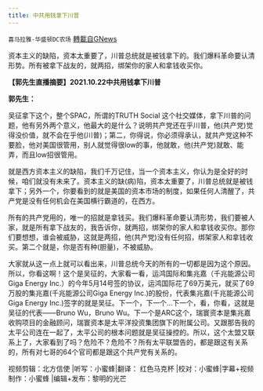 ```yaml
---
title: 中共用钱拿下川普
---
```

`喜马拉雅-华盛顿DC农场` [轉載自GNews](https://gnews.org/zh-hans/1613526/)

资本主义的缺陷，资本太重要了，川普总统就是被钱拿下的。我们爆料革命要认清形势。所有被拿下战友的，就两招，绑架你的家人和拿钱收买你。

**【郭先生直播摘要】2021.10.22中共用钱拿下川普**

**郭先生：**

吴征拿下这个，整个SPAC，所谓的TRUTH Social 这个社交媒体，拿下川普的问题，他有另外两个意义，他最大的是什么？说明共产党还在乎川普，他(共产党)觉得没价值，就不会在乎他(川普)；第二，你得说，你必须得承认，就共产党这种不要脸，他对美国很管用，别人就觉得很low的事，他就敢，他(共产党)就敢、能弄，而且low招很管用。

就是西方资本主义的缺陷，我们千万记住，当一个资本主义，你认为是全好的时候，咱们就没有未来了。资本主义的缺(病)陷，资本太重要了，川普总统就是被钱拿下；另外一个，你要看到的就是美国的资本市场的制度，如果任何人清醒了，共产党是没有任何机会在美国横行霸道的，在西方。

所有的共产党用的，唯一的招就是拿钱买。我们爆料革命要认清形势，我们要被人家，就是所有拿下战友的，我告诉你，就两招，绑架你的家人和拿钱收买你。那你们要想想，谁会被威胁，这就是两招，他(共产党)没有任何招，绑架家人和拿钱收买。第二个就是，你是否有种(胆量)，不被威胁。

大家就从这一点上就可以看出来，川普总统今天的所有的一切都是因为这个原因。所以，你看这啊！这个是吴征的，大家看一看，运鸿国际和集兆嘉（千兆能源公司Giga Energy Inc.）的今年5月14号签的协议，运鸿国际花了69万美元，就买了69万股的集兆嘉(千兆能源公司Giga Energy Inc.)的股份，代表集兆嘉(千兆能源公司Giga Energy Inc.)签字的就是吴征。下一个，下一个…下一个，看，你看，这就是吴征的代表——Bruno Wu，Bruno Wu。下一个是ARC这个，瑞寰资本是集兆嘉收购项目的金融顾问，瑞寰资本是太平洋投资集团旗下的附属公司。又跟那告我的太平公司连在一起了，太平公司的根本问题就是吴征操控的。所以，这个太盟又联系上了，大家看到了吗？危险不？危险不？所有太平联盟告的，都是跟这有关系的，所有对七哥的64个官司都是跟这个共产党有关系的。

视频剪辑：北方信使 |听写：小蜜蜂|翻译： 红色马克杯 |校对：小蜜蜂|字幕+视频制作：小蜜蜂 |编辑+发布：黎明的光芒
